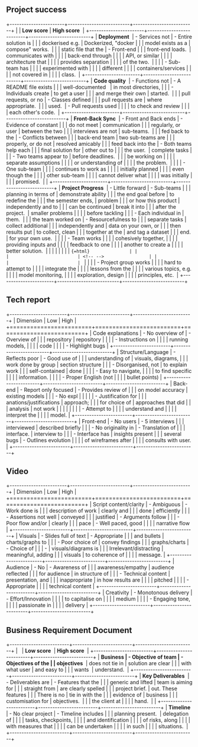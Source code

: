 ## Project success

+-----------------------+--------------------------+--------------------------+
|                       | **Low score**            | **High score**           |
+-----------------------+--------------------------+--------------------------+
| **Deployment**        | -    Services not        | -   Entire solution is   |
|                       |     dockerised e.g.      |     Dockerized, "docker  |
|                       |     model exists as a    |     compose" works.      |
|                       |     static file that the | -   Front-end            |
|                       |     front-end loads.     |     communicates with    |
|                       |                          |     back-end through     |
|                       |                          |     API, or similar      |
|                       |                          |     architecture that    |
|                       |                          |     provides separation  |
|                       |                          |     of the two.          |
|                       |                          | -   Sub-team has         |
|                       |                          |     experimented with    |
|                       |                          |     different            |
|                       |                          |     containers/services  |
|                       |                          |     not covered in       |
|                       |                          |     class.               |
+-----------------------+--------------------------+--------------------------+
| **Code quality**      | -   Functions not        | -   A README file exists |
|                       |     well-documented      |     in most directories, |
|                       | -   Individuals create   |     to get a user        |
|                       |     and merge their own  |     started.             |
|                       |     pull requests, or no | -   Classes defined      |
|                       |     pull requests are    |     where appropriate.   |
|                       |     used.                | -   Pull requests used   |
|                       |                          |     to check and review  |
|                       |                          |     each other's code.   |
+-----------------------+--------------------------+--------------------------+
| **Front-Back Sync**   | -   Front and Back ends  | -   Evidence of constant |
|                       |     do not meet          |     communication        |
|                       |     regularly, or user   |     between the two      |
|                       |     interviews are not   |     sub-teams.           |
|                       |     fed back to the      | -   Conflicts between    |
|                       |     back-end team        |     two sub-teams are    |
|                       |     properly, or do not  |     resolved amicably    |
|                       |     feed back into the   | -   Both teams help each |
|                       |     final solution for   |     other out to         |
|                       |     the user.            |     complete tasks       |
|                       | -   Two teams appear to  |     before deadlines.    |
|                       |     be working on        |                          |
|                       |     separate assumptions |                          |
|                       |     or understanding of  |                          |
|                       |     the problem.         |                          |
|                       | -   One sub-team         |                          |
|                       |     continues to work as |                          |
|                       |     initially planned    |                          |
|                       |     even though the      |                          |
|                       |     other sub-team       |                          |
|                       |     cannot deliver what  |                          |
|                       |     was initially        |                          |
|                       |     promised.            |                          |
+-----------------------+--------------------------+--------------------------+
| **Project Progress**  | -   Little forward       | -   Sub-teams            |
|                       |     planning in terms of |     demonstrate ability  |
|                       |     the end goal before  |     to redefine the      |
|                       |     the semester ends,   |     problem              |
|                       |     or how this product  |     independently and to |
|                       |     can be continued     |     break it into        |
|                       |     after the project.   |     smaller problems     |
|                       |                          |     before tackling      |
|                       | -   Each individual in   |     them.                |
|                       |     the team worked on   | -   Resourcefulness to   |
|                       |     separate tasks       |     collect additional   |
|                       |     independently and    |     data on your own, or |
|                       |     then results put     |     to collect, clean    |
|                       |     together at the      |     and tag a dataset    |
|                       |     end.                 |     for your own use.    |
|                       |                          | -   Team works           |
|                       |                          |     cohesively together, |
|                       |                          |     providing inputs and |
|                       |                          |     feedback to one      |
|                       |                          |     another to create a  |
|                       |                          |     better solution.     |
|                       |                          |                          |
|                       |                          | ```{=html}               |
|                       |                          | <!-- -->                 |
|                       |                          | ```                      |
|                       |                          | -   Project group works  |
|                       |                          |     hard to attempt to   |
|                       |                          |     integrate the        |
|                       |                          |     lessons from the     |
|                       |                          |     various topics, e.g. |
|                       |                          |     model monitoring,    |
|                       |                          |     exploration, design  |
|                       |                          |     principles, etc.     |
+-----------------------+--------------------------+--------------------------+

## Tech report


+------------------------+-------------------------+-------------------------+
| Dimension              | Low                     | High                    |
+========================+=========================+=========================+
| Code explanations      | -   No overview of      | -   Overview of         |
|                        |     repository          |     repository          |
|                        |                         | -   Instructions on     |
|                        |                         |     running models,     |
|                        |                         |     code                |
|                        |                         | -   Highlight bugs      |
+------------------------+-------------------------+-------------------------+
| Structure/Language     | -   Reflects poor       | -   Good use of         |
|                        |     understanding of    |     visuals, diagrams,  |
|                        |     work done by group  |     section structure   |
|                        | -   Disorganised, not   |     to explain work     |
|                        |     self-contained      |     done                |
|                        |                         | -   Easy to navigate,   |
|                        |                         |     to find specific    |
|                        |                         |     information.        |
|                        |                         | -   Proper English (not |
|                        |                         |     bullet points)      |
+------------------------+-------------------------+-------------------------+
| Back-end               | -   Report only focused | -   Provides review of  |
|                        |     on model accuracy   |     existing models     |
|                        | -   No expl             |                         |
|                        |                         | -   Justification for   |
|                        | anations/justifications |     approach;           |
|                        |     for choice of       |     approaches that did |
|                        |     analysis            |     not work            |
|                        |                         |                         |
|                        |                         | -   Attempt to          |
|                        |                         |     understand and      |
|                        |                         |     interpret the       |
|                        |                         |     model.              |
+------------------------+-------------------------+-------------------------+
| Front-end              | -   No users            | -   5 interviews        |
|                        |     interviewed         |     described briefly   |
|                        | -   No originality in   | -   Translation of      |
|                        |     interface.          |     interview to        |
|                        | -   Interface has       |     insights present    |
|                        |     several bugs        | -   Outlines evolution  |
|                        |                         |     of wireframes after |
|                        |                         |     consults with user. |
+------------------------+-------------------------+-------------------------+

## Video 

+------------------------+-------------------------+-------------------------+
| Dimension              | Low                     | High                    |
+========================+=========================+=========================+
| Script content/clarity | -   Ambiguous           | -   Work done is        |
|                        |     description of work |     clearly and         |
|                        |     done                |     efficiently         |
|                        | -   Assertions not well |     conveyed            |
|                        |     justified           | -   Arguments follow    |
|                        | -   Poor flow and/or    |     clearly             |
|                        |     pace                | -   Well paced, good    |
|                        |                         |     narrative flow      |
+------------------------+-------------------------+-------------------------+
| Visuals                | -   Slides full of text | -   Appropriate         |
|                        |     and bullets         |     charts/graphs to    |
|                        | -   Poor choice of      |     convey findings     |
|                        |     graphs/charts       | -   Choice of           |
|                        | -                       |     visuals/diagrams is |
|                        |  Irrelevant/distracting |     meaningful, adding  |
|                        |     visuals             |     to coherence of     |
|                        |                         |     message.            |
+------------------------+-------------------------+-------------------------+
| Audience               | -   No                  | -   Awareness of        |
|                        |     awareness/empathy   |     audience reflected  |
|                        |     for audience        |     in structure of     |
|                        | -   Technical content   |     presentation, and   |
|                        |     inappropriate       |     in how results are  |
|                        |                         |     pitched             |
|                        |                         | -   Appropriate         |
|                        |                         |     technical content   |
+------------------------+-------------------------+-------------------------+
| Creativity             | -   Monotonous delivery | -   Effort/Innovation   |
|                        |                         |     to capitalise on    |
|                        |                         |     medium              |
|                        |                         | -   Engaging tone,      |
|                        |                         |     passionate in       |
|                        |                         |     delivery            |
+------------------------+-------------------------+-------------------------+

## Business Requirement Document


+-------------------------+-------------------------+-------------------------+
|                         | **Low score**           | **High score**          |
+-------------------------+-------------------------+-------------------------+
| **Business              | -   Objective of team   | -   Objectives of the   |
| objectives**            |     does not tie in     |     solution are clear  |
|                         |     with what user      |     and easy to         |
|                         |     wants               |     understand.         |
+-------------------------+-------------------------+-------------------------+
| **Key Deliverables**    | -   Deliverables are    | -   Features that the   |
|                         |     generic and lifted  |     team is aiming for  |
|                         |     straight from       |     are clearly spelled |
|                         |     project brief.      |     out. These features |
|                         |     There is no         |     tie in with the     |
|                         |     evidence of         |     business            |
|                         |     customisation for   |     objectives.         |
|                         |     the client at       |                         |
|                         |     hand.               |                         |
+-------------------------+-------------------------+-------------------------+
| **Timeline**            | -   No clear project    | -   Timeline includes   |
|                         |     planning present.   |     delegation of       |
|                         |                         |     tasks, checkpoints, |
|                         |                         |     and identification  |
|                         |                         |     of risks, along     |
|                         |                         |     with measures that  |
|                         |                         |     can be undertaken   |
|                         |                         |     in such             |
|                         |                         |     situations.         |
+-------------------------+-------------------------+-------------------------+

